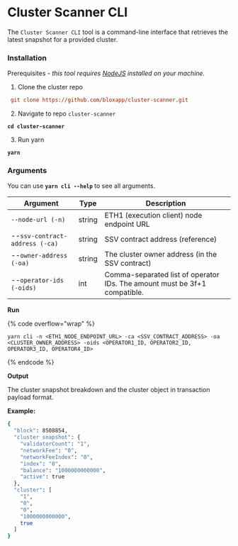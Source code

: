 # Cluster Scanner CLI

The `Cluster Scanner CLI` tool is a command-line interface that retrieves the latest snapshot for a provided cluster.

### Installation

Prerequisites _- this tool requires_ [_NodeJS_](https://nodejs.org/en/download/) _installed on your machine._

1. Clone the cluster repo

```ini
 git clone https://github.com/bloxapp/cluster-scanner.git
```

2. Navigate to repo `cluster-scanner`

<pre class="language-ini"><code class="lang-ini"><strong>cd cluster-scanner
</strong></code></pre>

3. Run yarn

<pre class="language-ini"><code class="lang-ini"><strong>yarn
</strong></code></pre>

### &#x20;Arguments

You can use **`yarn cli --help`** to see all arguments.&#x20;

| Argument                       | Type   | Description                                                               |
| ------------------------------ | ------ | ------------------------------------------------------------------------- |
| `--node-url (-n)`              | string | ETH1 (execution client) node endpoint URL                                 |
| --`ssv-contract-address (-ca)` | string | SSV contract address (reference)                                          |
| --`owner-address (-oa)`        | string | The cluster owner address (in the SSV contract)                           |
| --`operator-ids (-oids)`       | int    | Comma-separated list of operator IDs. The amount must be 3f+1 compatible. |

**Run**

{% code overflow="wrap" %}
```
yarn cli -n <ETH1_NODE_ENDPOINT_URL> -ca <SSV_CONTRACT_ADDRESS> -oa <CLUSTER_OWNER_ADDRESS> -oids <OPERATOR1_ID, OPERATOR2_ID, OPERATOR3_ID, OPERATOR4_ID>
```
{% endcode %}

**Output**

The cluster snapshot breakdown and the cluster object in transaction payload format.

**Example:**

```bash
{
  "block": 8508854,
  "cluster snapshot": {
    "validatorCount": "1",
    "networkFee": "0",
    "networkFeeIndex": "0",
    "index": "0",
    "balance": "1000000000000",
    "active": true
  },
  "cluster": [
    "1",
    "0",
    "0",
    "1000000000000",
    true
  ]
}
```
